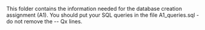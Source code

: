 This folder contains the information needed for the database creation assignment (A1).
You should put your SQL queries in the file A1_queries.sql - do not remove the -- Qx lines.
